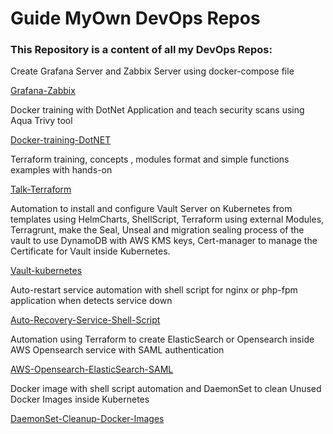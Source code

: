 # Guide MyOwn DevOps Repos

### This Repository is a content of all my DevOps Repos:

Create Grafana Server and Zabbix Server using docker-compose file

[Grafana-Zabbix](https://github.com/frovai/Grafana-Zabbix-Local)

Docker training with DotNet Application and teach security scans using Aqua Trivy tool

[Docker-training-DotNET](https://github.com/frovai/docker-training-dotnet)

Terraform training, concepts , modules format and simple functions examples with hands-on

[Talk-Terraform](https://github.com/frovai/talk-terraform)

Automation to install and configure Vault Server on Kubernetes from templates using HelmCharts, ShellScript, Terraform using external Modules, Terragrunt, make the Seal, Unseal and migration sealing process of the vault to use DynamoDB with AWS KMS keys, Cert-manager to manage the Certificate for Vault inside Kubernetes. 	

[Vault-kubernetes](https://github.com/frovai/vault-kubernetes)

Auto-restart service automation with shell script for nginx or php-fpm application when detects service down

[Auto-Recovery-Service-Shell-Script](https://github.com/frovai/Restart-Service-When-Down)

Automation using Terraform to create ElasticSearch or Opensearch inside AWS Opensearch service with SAML authentication

[AWS-Opensearch-ElasticSearch-SAML](https://github.com/frovai/opensearch-with-saml-authentication)

Docker image with shell script automation and DaemonSet to clean Unused Docker Images inside Kubernetes 

[DaemonSet-Cleanup-Docker-Images](https://github.com/frovai/Daemonset-CleanUp-Docker-Images)
